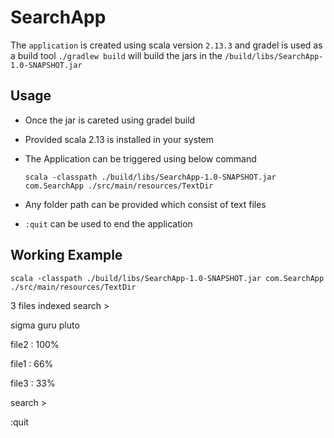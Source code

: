 # SearchApp
The `application` is created using scala version `2.13.3` and gradel is used as a build tool
`./gradlew build` will build the jars in the `/build/libs/SearchApp-1.0-SNAPSHOT.jar` 

## Usage
* Once the jar is careted using gradel build 
* Provided scala 2.13 is installed in your system
* The Application can be triggered using below command
  
   `scala -classpath ./build/libs/SearchApp-1.0-SNAPSHOT.jar com.SearchApp ./src/main/resources/TextDir`
* Any folder path can be provided which consist of text files
* `:quit` can be used to end the application
## Working Example

`scala -classpath ./build/libs/SearchApp-1.0-SNAPSHOT.jar com.SearchApp ./src/main/resources/TextDir`


3 files indexed
search >

sigma guru pluto

file2 : 100%

file1 : 66%

file3 : 33%

search >

:quit
